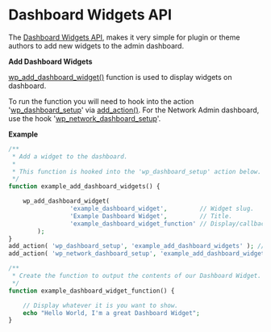 # **Dashboard Widgets API**

The [Dashboard Widgets API](https://codex.wordpress.org/Dashboard_Widgets_API), makes it very simple for plugin or theme authors to add new widgets to the admin dashboard.

**Add Dashboard Widgets**

[wp\_add\_dashboard\_widget\(\)](https://codex.wordpress.org/Function_Reference/wp_add_dashboard_widget "Function Reference/wp add dashboard widget") function is used to display widgets on dashboard.

To run the function you will need to hook into the action '[wp\_dashboard\_setup](https://developer.wordpress.org/reference/hooks/wp_dashboard_setup/)' via [add\_action\(\)](https://developer.wordpress.org/reference/functions/add_action/). For the Network Admin dashboard, use the hook '[wp\_network\_dashboard\_setup](https://developer.wordpress.org/reference/hooks/wp_network_dashboard_setup/)'.

**Example**

```php
/**
 * Add a widget to the dashboard.
 *
 * This function is hooked into the 'wp_dashboard_setup' action below.
 */
function example_add_dashboard_widgets() {

	wp_add_dashboard_widget(
                 'example_dashboard_widget',         // Widget slug.
                 'Example Dashboard Widget',         // Title.
                 'example_dashboard_widget_function' // Display/callback function.
        );	
}
add_action( 'wp_dashboard_setup', 'example_add_dashboard_widgets' ); // For site dashboard.
add_action( 'wp_network_dashboard_setup', 'example_add_dashboard_widgets' ); // For network admin dashboard.

/**
 * Create the function to output the contents of our Dashboard Widget.
 */
function example_dashboard_widget_function() {

	// Display whatever it is you want to show.
	echo "Hello World, I'm a great Dashboard Widget";
}
```



